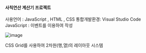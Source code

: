 <h4>사칙연산 계산기 프로젝트</h4>   사용언어 : JavaScript , HTML , CSS   통합개발환경: Visual Studio Code   JavaScript : 이벤트를 이용하여 작성

![image](https://user-images.githubusercontent.com/55654327/103332065-ff6b0980-4aab-11eb-8ec4-2eecd93375e5.png)

CSS Grid를 사용하여 2차원(행,열)의 레이아웃 시스템 
